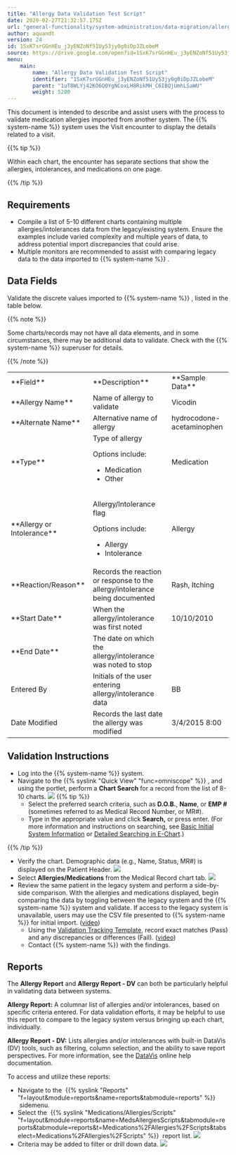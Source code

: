 ```yaml
---
title: "Allergy Data Validation Test Script"
date: 2020-02-27T21:32:57.175Z
url: "general-functionality/system-administration/data-migration/allergy-data-validation-test-script.html"
author: aquandt
version: 24
id: 1SxK7srGGnHEu_j3yENZoNf51Uy53jy0g0iDpJZLobeM
source: https://drive.google.com/open?id=1SxK7srGGnHEu_j3yENZoNf51Uy53jy0g0iDpJZLobeM
menu:
    main:
        name: "Allergy Data Validation Test Script"
        identifier: "1SxK7srGGnHEu_j3yENZoNf51Uy53jy0g0iDpJZLobeM"
        parent: "1uT8WLYj42KO6Q0YgNCoxLH8RikMH_C6IBQjUmhLSaWU"
        weight: 5200
---
```

This document is intended to describe and assist users with the process to validate medication allergies imported from another system. The {{% system-name %}} system uses the Visit encounter to display the details related to a visit. 

{{% tip %}}

Within each chart, the encounter has separate sections that show the allergies, intolerances, and medications on one page.

{{% /tip %}}


## Requirements

* Compile a list of 5-10 different charts containing multiple allergies/intolerances data from the legacy/existing system. Ensure the examples include varied complexity and multiple years of data, to address potential import discrepancies that could arise. 
* Multiple monitors are recommended to assist with comparing legacy data to the data imported to {{% system-name %}} . 

## Data Fields

Validate the discrete values imported to {{% system-name %}} , listed in the table below. 

{{% note %}}

Some charts/records may not have all data elements, and in some circumstances, there may be additional data to validate. Check with the {{% system-name %}} superuser for details.

{{% /note %}}


<table>
  <tr>
    <td>**Field**</td>
    <td>**Description**</td>
    <td>**Sample Data**</td>
  </tr>
  <tr>
    <td>**Allergy Name**</td>
    <td>Name of allergy to validate</td>
    <td>Vicodin</td>
  </tr>
  <tr>
    <td>**Alternate Name**</td>
    <td>Alternative name of allergy</td>
    <td>hydrocodone-acetaminophen</td>
  </tr>
  <tr>
    <td>**Type**</td>
    <td>
Type of allergy

Options include:

* Medication
* Other
    </td>
    <td>Medication</td>
  </tr>
  <tr>
    <td>**Allergy or Intolerance**</td>
    <td>
Allergy/Intolerance flag

Options include:

* Allergy
* Intolerance
    </td>
    <td>Allergy</td>
  </tr>
  <tr>
    <td>**Reaction/Reason**</td>
    <td>Records the reaction or response to the allergy/intolerance being documented</td>
    <td>Rash, Itching</td>
  </tr>
  <tr>
    <td>**Start Date**</td>
    <td>When the allergy/intolerance was first noted</td>
    <td>10/10/2010</td>
  </tr>
  <tr>
    <td>**End Date**</td>
    <td>The date on which the allergy/intolerance was noted to stop</td>
    <td></td>
  </tr>
  <tr>
    <td>Entered By</td>
    <td>Initials of the user entering allergy/intolerance data</td>
    <td>BB</td>
  </tr>
  <tr>
    <td>Date Modified</td>
    <td>Records the last date the allergy was modified</td>
    <td>3/4/2015 8:00</td>
  </tr>
</table>

## Validation Instructions

* Log into the {{% system-name %}} system.
* Navigate to the {{% syslink "Quick View" "func=omniscope" %}} , and using the portlet, perform a <strong>Chart Search</strong> for a record from the list of 8-10 charts.  ![](../../../external_files/ba2565ae7f28ae2bc3deb4d5c9e480f3.png)  {{% tip %}}
    * Select the preferred search criteria, such as <strong>D.O.B.</strong>, <strong>Name</strong>, or <strong>EMP #</strong> (sometimes referred to as Medical Record Number, or MR#).
    * Type in the appropriate value and click <strong>Search,</strong> or press enter. (For more information and instructions on searching, see [Basic Initial System Information](../../e-chart/basic-initial-system-information.html) or [Detailed Searching in E-Chart](../../e-chart/detailed-searching-in-e-chart.html).)

{{% /tip %}}


* Verify the chart. Demographic data (e.g., Name, Status, MR#) is displayed on the Patient Header.  ![](../../../external_files/fc4a55c6aa34edbba920cbc5479b0638.png)   
* Select <strong>Allergies/Medications</strong> from the Medical Record chart tab.  ![](../../../external_files/34b0e17ab629426de1392cf5f21d3422.png)   
* Review the same patient in the legacy system and perform a side-by-side comparison. With the allergies and medications displayed, begin comparing the data by toggling between the legacy system and the {{% system-name %}} system and validate. If access to the legacy system is unavailable, users may use the CSV file presented to {{% system-name %}} for initial import. ([video](https://drive.google.com/open?id=1-PoLE-uKdtcT7hEhc7aH3FLNuipu9RMw))
    * Using the [Validation Tracking Template](https://docs.google.com/spreadsheets/d/1FRV_L_J38dhBDi13elXHVJddMuIZy6Sq5P3Viv9IXxE/edit#gid=0), record exact matches (Pass) and any discrepancies or differences (Fail). ([video](https://drive.google.com/open?id=1-NeQexrq2pMf_U4EFzoRTengEOjEp_2U))
    * Contact {{% system-name %}} with the findings.

## Reports

The **Allergy Report** and **Allergy Report - DV** can both be particularly helpful in validating data between systems.

**Allergy Report:** A columnar list of allergies and/or intolerances, based on specific criteria entered. For data validation efforts, it may be helpful to use this report to compare to the legacy system versus bringing up each chart, individually.

**Allergy Report - DV:** Lists allergies and/or intolerances with built-in DataVis (DV) tools, such as filtering, column selection, and the ability to save report perspectives. For more information, see the [DataVis](../../reports/using-datavis-grids-data-tools.html) online help documentation.

To access and utilize these reports:

* Navigate to the  {{% syslink "Reports" "f=layout&module=reports&name=reports&tabmodule=reports" %}}  sidemenu.
* Select the  {{% syslink "Medications/Allergies/Scripts" "f=layout&module=reports&name=MedsAllergiesScripts&tabmodule=reports&tabmodule=reports&t=Medications%2FAllergies%2FScripts&tabselect=Medications%2FAllergies%2FScripts" %}}  report list.  ![](../../../external_files/238b38b69ca8b2ffaf415730f46f0ded.png)   
* Criteria may be added to filter or drill down data.  ![](../../../external_files/c8c2bd5f13250a71da5064ca5118dbc4.png)
